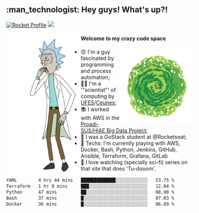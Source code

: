 
<h2> :man_technologist: Hey guys! What's up?!</h2>
                                                                         
[![Rocket Profile](https://img.shields.io/static/v1?label=Rocketseat&message=Profile&colorA=purple&color=black&logo=Rocket&logoColor=white)](https://app.rocketseat.com.br/me/elyabe)
<a href="https://www.linkedin.com/in/elyabe/"><img src="https://img.shields.io/badge/LinkedIn-informational?logo=linkedin"/></a>

<img align='left' src="https://raw.githubusercontent.com/Elyabe/Elyabe/master/images/rick-dancing.gif" width='200'>

                       
#### Welcome to my crazy code space 
<img align='right' src="https://raw.githubusercontent.com/Elyabe/elyabe/master/images/portal-3.gif" width='200'>

- :heart_eyes: I'm a guy fascinated by programming and process automation; 
- :office_worker: I'm a '"scientist"' of computing by [UFES](http://ufes.br)/[Ceunes](http://ceunes.ufes.br);
- :books: I worked with AWS in the [Proadi-SUS/HIAE Big Data Project](https://www.einstein.br/responsabilidade-social/atuacao-com-o-ministerio-da-saude/proadi-sus);
- :rocket: I was a GoStack student at @Rocketseat;
- :green_heart: Techs: I'm currently playing with AWS, Docker, Bash, Python, Jenkins, GitHub, Ansible, Terraform, Grafana, GitLab
- :movie_camera: I love watching (specially sci-fi) series on that site that does 'Tu-dooom'.

<!--START_SECTION:waka-->
```text
YAML        4 hrs 44 mins   █████████████░░░░░░░░░░░░   53.75 % 
Terraform   1 hr 8 mins     ███░░░░░░░░░░░░░░░░░░░░░░   12.84 % 
Python      47 mins         ██░░░░░░░░░░░░░░░░░░░░░░░   08.90 % 
Bash        37 mins         █░░░░░░░░░░░░░░░░░░░░░░░░   07.03 % 
Docker      36 mins         █░░░░░░░░░░░░░░░░░░░░░░░░   06.89 %
```
<!--END_SECTION:waka-->
